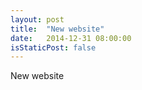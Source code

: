 ```yaml
---
layout: post
title:  "New website"
date:   2014-12-31 08:00:00
isStaticPost: false
---
```


New website